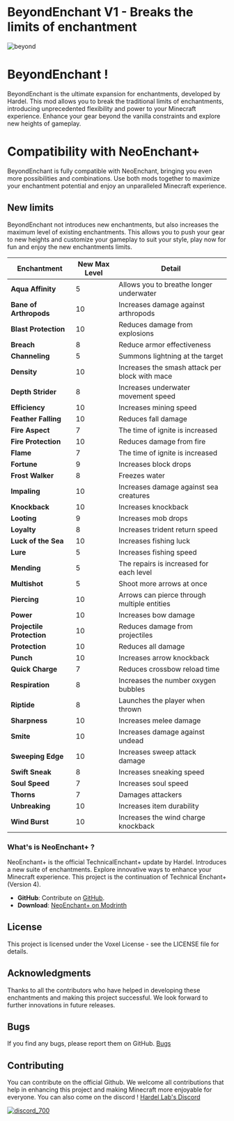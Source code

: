 # BeyondEnchant V1 - Breaks the limits of enchantment
![beyond](https://github.com/Hardel-DW/BeyondEnchant/assets/42413417/d107bc40-c48c-47b2-91eb-8a012a55c95c)

# BeyondEnchant !
BeyondEnchant is the ultimate expansion for enchantments, developed by Hardel. This mod allows you to break the traditional limits of enchantments, introducing unprecedented flexibility and power to your Minecraft experience. Enhance your gear beyond the vanilla constraints and explore new heights of gameplay.

# Compatibility with NeoEnchant+
BeyondEnchant is fully compatible with NeoEnchant, bringing you even more possibilities and combinations. Use both mods together to maximize your enchantment potential and enjoy an unparalleled Minecraft experience.

## New limits
BeyondEnchant not introduces new enchantments, but also increases the maximum level of existing enchantments. This allows you to push your gear to new heights and customize your gameplay to suit your style, play now for fun and enjoy the new enchantments limits.

| Enchantment |  New Max Level | Detail |
| --- | --- | --- |
| **Aqua Affinity** | 5 | Allows you to breathe longer underwater |
| **Bane of Arthropods** | 10 | Increases damage against arthropods |
| **Blast Protection** | 10 | Reduces damage from explosions |
| **Breach** | 8 | Reduce armor effectiveness |
| **Channeling** | 5 | Summons lightning at the target |
| **Density** | 10 | Increases the smash attack per block with mace |
| **Depth Strider** | 8 | Increases underwater movement speed |
| **Efficiency** | 10 | Increases mining speed |
| **Feather Falling** | 10 | Reduces fall damage |
| **Fire Aspect** | 7 | The time of ignite is increased |
| **Fire Protection** | 10 | Reduces damage from fire |
| **Flame** | 7 | The time of ignite is increased |
| **Fortune** | 9 | Increases block drops |
| **Frost Walker** | 8 | Freezes water |
| **Impaling** | 10 | Increases damage against sea creatures |
| **Knockback** | 10 | Increases knockback |
| **Looting** | 9 | Increases mob drops |
| **Loyalty** | 8 | Increases trident return speed |
| **Luck of the Sea** | 10 | Increases fishing luck |
| **Lure** | 5 | Increases fishing speed |
| **Mending** | 5 | The repairs is increased for each level |
| **Multishot** | 5 | Shoot more arrows at once |
| **Piercing** | 10 | Arrows can pierce through multiple entities |
| **Power** | 10 | Increases bow damage |
| **Projectile Protection** | 10 | Reduces damage from projectiles |
| **Protection** | 10 | Reduces all damage |
| **Punch** | 10 | Increases arrow knockback |
| **Quick Charge** | 7 | Reduces crossbow reload time |
| **Respiration** | 8 | Increases the number oxygen bubbles |
| **Riptide** | 8 | Launches the player when thrown |
| **Sharpness** | 10 | Increases melee damage |
| **Smite** | 10 | Increases damage against undead |
| **Sweeping Edge** | 10 | Increases sweep attack damage |
| **Swift Sneak** | 8 | Increases sneaking speed |
| **Soul Speed** | 7 | Increases soul speed |
| **Thorns** | 7 | Damages attackers |
| **Unbreaking** | 10 | Increases item durability |
| **Wind Burst** | 10 | Increases the wind charge knockback |


### What's is NeoEnchant+ ?
NeoEnchant+ is the official TechnicalEnchant+ update by Hardel. Introduces a new suite of enchantments. Explore innovative ways to enhance your Minecraft experience. This project is the continuation of Technical Enchant+ (Version 4).
- **GitHub**: Contribute on [GitHub](https://github.com/Hardel-DW/NeoEnchant).
- **Download**: [NeoEnchant+ on Modrinth](https://modrinth.com/datapack/neoenchant)

## License
This project is licensed under the Voxel License - see the LICENSE file for details.

## Acknowledgments
Thanks to all the contributors who have helped in developing these enchantments and making this project successful. We look forward to further innovations in future releases.

## Bugs
If you find any bugs, please report them on GitHub.
[Bugs](https://github.com/Hardel-DW/BeyondEnchant/issues)

## Contributing
You can contribute on the official Github. We welcome all contributions that help in enhancing this project and making Minecraft more enjoyable for everyone.
You can also come on the discord ! [Hardel Lab's Discord](https://discord.gg/mVpYB6kF93)  


[![discord_700](https://github.com/Hardel-DW/NeoEnchant/assets/42413417/d36d60d5-18f7-40e0-9d2d-dc610f6d42a5)](https://discord.gg/mVpYB6kF93)  

